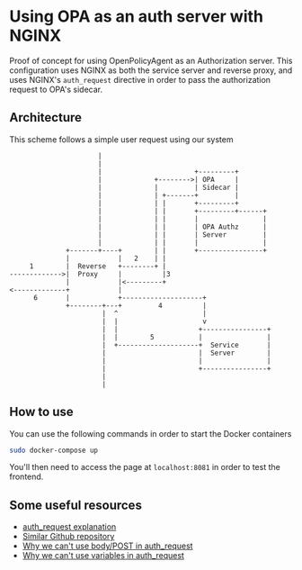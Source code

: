 # Using OPA as an auth server with NGINX
Proof of concept for using OpenPolicyAgent as an Authorization server.
This configuration uses NGINX as both the service server and reverse proxy, and uses NGINX's `auth_request` directive in order to pass the authorization request to OPA's sidecar.

## Architecture
This scheme follows a simple user request using our system

```
                      |
                      |
                      |                       +---------+
                      |             +-------->| OPA     |
                      |             |         | Sidecar |
                      |             | +-------+         |
                      |             | |       +---------+
                      |             | |       +---------+------+
                      |             | |       |                |
                      |             | |       | OPA Authz      |
                      |             | |       | Server         |
                      |             | |       |                |
              +-------+----+        | |       +----------------+
              |            |   2    | |
     1        |  Reverse   +--------+ |
------------->|  Proxy     |          |3
              |            |<---------+
<-------------+            |
      6       |            +--------------------+
              +--------+---+         4          |
                       |  ^                     |
                       |  |                     v
                       |  |                    +----------------+
                       |  |        5           |                |
                       |  +--------------------+  Service       |
                       |                       |  Server        |
                       |                       |                |
                       |                       +----------------+
                       |
                       |
```

## How to use
You can use the following commands in order to start the Docker containers
```bash
sudo docker-compose up
```
You'll then need to access the page at `localhost:8081` in order to test the frontend. 


## Some useful resources
- [auth_request explanation](https://redbyte.eu/en/blog/using-the-nginx-auth-request-module/)
- [Similar Github repository](https://github.com/summerwind/opa-nginx-rbac)
- [Why we can't use body/POST in auth_request](https://stackoverflow.com/questions/40645270/nginx-auth-request-handler-accessing-post-request-body)
- [Why we can't use variables in auth_request](https://stackoverflow.com/questions/60989302/how-do-you-send-an-auth-request-to-a-variable-uri-in-nginx)
